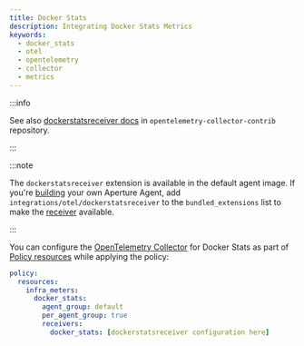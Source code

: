 ```yaml
---
title: Docker Stats
description: Integrating Docker Stats Metrics
keywords:
  - docker_stats
  - otel
  - opentelemetry
  - collector
  - metrics
---
```


:::info

See also [dockerstatsreceiver docs][receiver] in
`opentelemetry-collector-contrib` repository.

:::

:::note

The `dockerstatsreceiver` extension is available in the default agent image. If
you're [building][build] your own Aperture Agent, add
`integrations/otel/dockerstatsreceiver` to the `bundled_extensions` list to make
the [receiver][receiver] available.

:::

You can configure the [OpenTelemetry Collector][opentelemetry-collector] for
Docker Stats as part of [Policy resources][policy-resources] while applying the
policy:

```yaml
policy:
  resources:
    infra_meters:
      docker_stats:
        agent_group: default
        per_agent_group: true
        receivers:
          docker_stats: [dockerstatsreceiver configuration here]
```

[build]: /reference/aperture-cli/aperturectl/build/agent/agent.md
[receiver]:
  https://github.com/open-telemetry/opentelemetry-collector-contrib/tree/main/receiver/dockerstatsreceiver
[opentelemetry-collector]: /reference/configuration/spec.md#telemetry-collector
[policy-resources]: /reference/configuration/spec.md#resources
